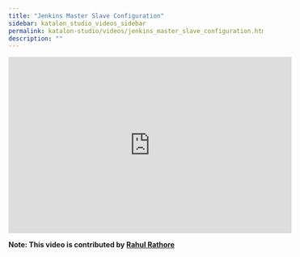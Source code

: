 ```yaml
---
title: "Jenkins Master Slave Configuration"
sidebar: katalon_studio_videos_sidebar
permalink: katalon-studio/videos/jenkins_master_slave_configuration.html
description: ""
---
```

<iframe width="560" height="349" src="https://www.youtube.com/embed/DKZWLhPsrXU?autoplay=1" frameborder="0" allowfullscreen="allowfullscreen">&nbsp;</iframe>

**Note: This video is contributed by [Rahul Rathore](https://www.youtube.com/user/fluxay44)**